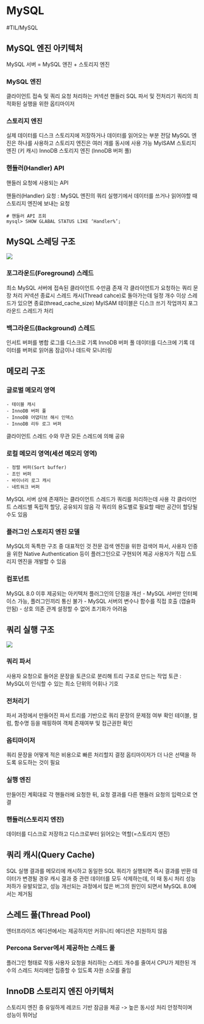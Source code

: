 # MySQL
#TIL/MySQL

## MySQL 엔진 아키텍처
MySQL 서버 = MySQL 엔진 + 스토리지 엔진

### MySQL 엔진
클라이언트 접속 및 쿼리 요청 처리하는 커넥션 핸들러
SQL 파서 및 전처리기
쿼리의 최적화된 실행을 위한 옵티마이저

### 스토리지 엔진
실제 데이터를 디스크 스토리지에 저장하거나 데이터를 읽어오는 부분 전담
MySQL 엔진은 하나를 사용하고 스토리지 엔진은 여러 개를 동시에 사용 가능
MyISAM 스토리지 엔진 (키 캐시)
InnoDB 스토리지 엔진 (InnoDB 버퍼 풀)

### 핸들러(Handler) API
핸들러 요청에 사용되는 API

핸들러(Handler) 요청 : MySQL 엔진의 쿼리 실행기에서 데이터를 쓰거나 읽어야할 때 스토리지 엔진에 보내는 요청

``` 
# 핸들러 API 조회
mysql> SHOW GLABAL STATUS LIKE ‘Handler%’; 
```


## MySQL 스레딩 구조

![](README/C414F661-7644-46D5-B044-0AB023FA29AB.png)

### 포그라운드(Foreground) 스레드
최소 MySQL 서버에 접속된 클라이언트 수만큼 존재
각 클라이언트가 요청하는 쿼리 문장 처리
커넥션 종료시 스레드 캐시(Thread cahce)로 돌아가는데 일정 개수 이상 스레드가 있으면 종료(thread_cache_size)
MyISAM 테이블은 디스크 쓰기 작업까지 포그라운드 스레드가 처리

### 백그라운드(Background) 스레드
인서트 버퍼를 병합
로그를 디스크로 기록
InnoDB 버퍼 풀 데이터를 디스크에 기록
데이터를 버퍼로 읽어옴
잠금이나 데드락 모니터링


## 메모리 구조
### 글로벌 메모리 영역	
	- 테이블 캐시
	- InnoDB 버퍼 풀
	- InnoDB 어댑티브 해시 인덱스
	- InnoDB 리두 로그 버퍼
클라이언트 스레드 수와 무관
모든 스레드에 의해 공유


### 로컬 메모리 영역(세션 메모리 영역)
	- 정렬 버퍼(Sort buffer)
	- 조인 버퍼
	- 바이너리 로그 캐시
	- 네트워크 버퍼
MySQL 서버 상에 존재하는 클라이언트 스레드가 쿼리를 처리하는데 사용
각 클라이언트 스레드별 독립적 할당, 공유되지 않음
각 쿼리의 용도별로 필요할 때만 공간이 할당될 수도 있음

### 플러그인 스토리지 엔진 모델
MySQL의 독특한 구조 중 대표적인 것
전문 검색 엔진을 위한 검색어 파서, 사용자 인증을 위한 Native Authentication 등이 플러그인으로 구현되어 제공
사용자가 직접 스토리지 엔진을 개발할 수 있음

### 컴포넌트
MySQL 8.0 이후 제공되는 아키텍처
플러그인의 단점을 개선
	- MySQL 서버만 인터페이스 가능, 플러그인끼리 통신 불가
	- MySQL 서버의 변수나 함수를 직접 호출 (캡슐화 안됨)
	- 상호 의존 관계 설정할 수 없어 초기화가 어려움


## 쿼리 실행 구조

![](README/DA27BE1F-81D4-4047-91B0-BFB82BEB849F.png)

### 쿼리 파서
사용자 요청으로 들어온 문장을 토큰으로 분리해 트리 구조로 만드는 작업
토큰 : MySQL이 인식할 수 있는 최소 단위의 어휘나 기호

### 전처리기
파서 과정에서 만들어진 파서 트리를 기반으로 쿼리 문장의 문제점 여부 확인
테이블, 컬럼, 함수명 등을 매핑하여 객체 존재여부 및 접근권한 확인

### 옵티마이저
쿼리 문장을 어떻게 적은 비용으로 빠른 처리할지 결정
옵티마이저가 더 나은 선택을 하도록 유도하는 것이 필요

### 실행 엔진
만들어진 계획대로 각 핸들러에 요청한 뒤, 요청 결과를 다른 핸들러 요청의 입력으로 연결

### 핸들러(스토리지 엔진)
데이터를 디스크로 저장하고 디스크로부터 읽어오는 역할(=스토리지 엔진)

## 쿼리 캐시(Query Cache)
SQL 실행 결과를 메모리에 캐시하고 동일한 SQL 쿼리가 실행되면 즉시 결과를 반환
데이터가 변경될 경우 캐시 결과 중 관련 데이터를 모두 삭제하는데, 이 때 동시 처리 성능 저하가 유발되었고, 성능 개선되는 과정에서 많은 버그의 원인이 되면서 MySQL 8.0에서는 제거됨

## 스레드 풀(Thread Pool)
엔터프라이즈 에디션에서는 제공하지만 커뮤니티 에디션은 지원하지 않음

### Percona Server에서 제공하는 스레드 풀
플러그인 형태로 작동
사용자 요청을 처리하는 스레드 개수를 줄여서 CPU가 제한된 개수의 스레드 처리에만 집중할 수 있도록 자원 소모를 줄임


## InnoDB 스토리지 엔진 아키텍처
스토리지 엔진 중 유일하게 레코드 기반 잠금을 제공 -> 높은 동시성 처리
안정적이며 성능이 뛰어남

















